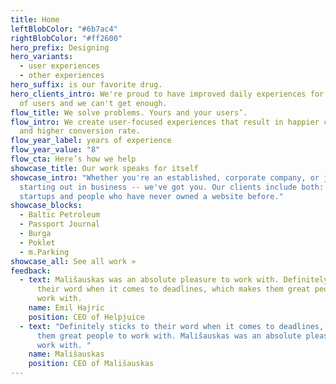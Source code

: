 ```yaml
---
title: Home
leftBlobColor: "#6b7ac4"
rightBlobColor: "#ff2600"
hero_prefix: Designing
hero_variants:
  - user experiences
  - other experiences
hero_suffix: is our favorite drug.
hero_clients_intro: We're proud to have improved daily experiences for millions
  of users and we can't get enough.
flow_title: We solve problems. Yours and your users’.
flow_intro: We create user-focused experiences that result in happier customers
  and higher conversion rate.
flow_year_label: years of experience
flow_year_value: "8"
flow_cta: Here’s how we help
showcase_title: Our work speaks for itself
showcase_intro: "Whether you're an established, corporate company, or just a guy
  starting out in business -- we've got you. Our clients include both: Series C
  startups and people who have never owned a website before."
showcase_blocks:
  - Baltic Petroleum
  - Passport Journal
  - Burga
  - Poklet
  - m.Parking
showcase_all: See all work »
feedback:
  - text: Mališauskas was an absolute pleasure to work with. Definitely sticks to
      their word when it comes to deadlines, which makes them great people to
      work with.
    name: Emil Hajric
    position: CEO of Helpjuice
  - text: "Definitely sticks to their word when it comes to deadlines, which makes
      them great people to work with. Mališauskas was an absolute pleasure to
      work with. "
    name: Mališauskas
    position: CEO of Mališauskas
---
```

